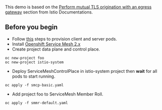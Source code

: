 This demo is based on the [Perform mutual TLS origination with an egress gateway](https://istio.io/latest/docs/tasks/traffic-management/egress/egress-gateway-tls-origination/#perform-mutual-tls-origination-with-an-egress-gateway)
section from Istio Documentations.

## Before you begin
- Follow [this](https://github.com/RHatDev/sm-poc/blob/main/README.md) steps to provision client and server pods.
- Install [Openshift Service Mesh 2.x](https://docs.openshift.com/container-platform/4.10/service_mesh/v2x/installing-ossm.html)
- Create project data plane and control place. 

```
oc new-project foo
oc new-project istio-system
```

- Deploy ServiceMeshControlPlace in istio-system project then **wait** for all pods to start running.
```
oc apply -f smcp-basic.yaml
```

- Add project foo to ServiceMesh Member Roll.
```
oc apply -f smmr-default.yaml
``` 

